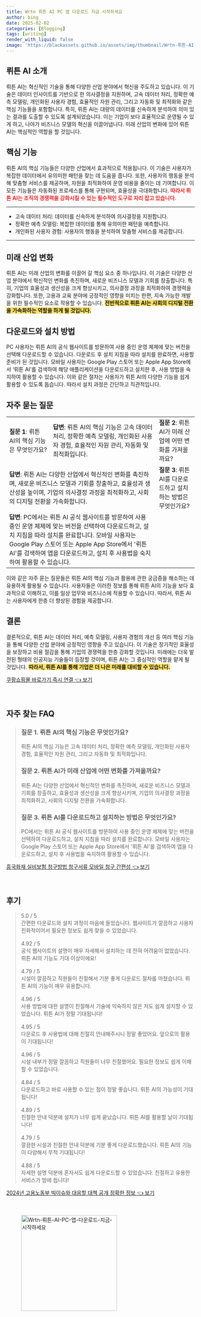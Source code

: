 ```yaml
---
title: Wrtn 뤼튼 AI PC 앱 다운로드 지금 시작하세요
author: bing
date: 2025-02-02
categories: [Blogging]
tags: [writing]
render_with_liquid: false
image: 'https://blackassets.github.io/assets/img/thumbnail/Wrtn-뤼튼-AI-PC-앱-다운로드-지금-시작하세요.webp'
---
```



<h2 id='뤼튼 AI 소개'>뤼튼 AI 소개</h2>

<p>뤼튼 AI는 혁신적인 기술을 통해 다양한 산업 분야에서 혁신을 주도하고 있습니다. 이 기술은 데이터 인사이트를 기반으로 한 의사결정을 지원하며, 고속 데이터 처리, 정확한 예측 모델링, 개인화된 사용자 경험, 효율적인 자원 관리, 그리고 자동화 및 최적화와 같은 핵심 기능들을 포함합니다. 특히, 뤼튼 AI는 대량의 데이터를 신속하게 분석하여 의미 있는 결과를 도출할 수 있도록 설계되었습니다. 이는 기업이 보다 효율적으로 운영될 수 있게 하고, 나아가 비즈니스 모델의 혁신을 이끌어냅니다. 미래 산업의 변화에 있어 뤼튼 AI는 핵심적인 역할을 할 것입니다.</p>

<h2 id='핵심 기능'>핵심 기능</h2>

<p>뤼튼 AI의 핵심 기능들은 다양한 산업에서 효과적으로 적용됩니다. 이 기술은 사용자가 복잡한 데이터에서 유의미한 패턴을 찾는 데 도움을 줍니다. 또한, 사용자의 행동을 분석해 맞춤형 서비스를 제공하며, 자원을 최적화하여 운영 비용을 줄이는 데 기여합니다. 이 모든 기능들은 자동화된 프로세스를 통해 구현되며, 효율성을 극대화합니다. <b><span style="color: #ee2323;">따라서 뤼튼 AI는 조직의 경쟁력을 강화시킬 수 있는 필수적인 도구로 자리 잡고 있습니다.</span></b></p>

<hr />

<ul>
    <li>고속 데이터 처리: 데이터를 신속하게 분석하여 의사결정을 지원합니다.</li>
    <li>정확한 예측 모델링: 복잡한 데이터를 통해 유의미한 패턴을 예측합니다.</li>
    <li>개인화된 사용자 경험: 사용자의 행동을 분석하여 맞춤형 서비스를 제공합니다.</li>
</ul>

<hr />

<h2 id='미래 산업 변화'>미래 산업 변화</h2>

<p>뤼튼 AI는 미래 산업의 변화를 이끌어 갈 핵심 요소 중 하나입니다. 이 기술은 다양한 산업 분야에서 혁신적인 변화를 촉진하며, 새로운 비즈니스 모델과 기회를 창출합니다. 특히, 기업의 효율성과 생산성을 크게 향상시키고, 의사결정 과정을 최적화하여 경쟁력을 강화합니다. 또한, 고용과 교육 분야에 긍정적인 영향을 미치는 한편, 지속 가능한 개발을 위한 필수적인 요소로 작용할 수 있습니다. <b><span style="background-color: #ffe066;">전반적으로 뤼튼 AI는 사회의 디지털 전환을 가속화하는 역할을 하게 될 것입니다.</span></b></p>

<h2 id='다운로드와 설치 방법'>다운로드와 설치 방법</h2>

<p>PC 사용자는 뤼튼 AI의 공식 웹사이트를 방문하여 사용 중인 운영 체제에 맞는 버전을 선택해 다운로드할 수 있습니다. 다운로드 후 설치 지침을 따라 설치를 완료하면, 사용할 준비가 된 것입니다. 모바일 사용자는 Google Play 스토어 또는 Apple App Store에서 ‘뤼튼 AI’를 검색하여 해당 애플리케이션을 다운로드하고 설치한 후, 사용 방법을 숙지하여 활용할 수 있습니다. 이와 같은 절차는 사용자가 뤼튼 AI의 다양한 기능을 쉽게 활용할 수 있도록 돕습니다. 따라서 설치 과정은 간단하고 직관적입니다.</p>

<h2 id='자주 묻는 질문'>자주 묻는 질문</h2>


<table>
    <tr>
        <td><b>질문 1</b>: 뤼튼 AI의 핵심 기능은 무엇인가요?</td>
        <td><b>답변</b>: 뤼튼 AI의 핵심 기능은 고속 데이터 처리, 정확한 예측 모델링, 개인화된 사용자 경험, 효율적인 자원 관리, 자동화 및 최적화입니다.</td>
        <td><b>질문 2</b>: 뤼튼 AI가 미래 산업에 어떤 변화를 가져올까요?</td>
    </tr>
    <tr>
        <td colspan="2"><b>답변</b>: 뤼튼 AI는 다양한 산업에서 혁신적인 변화를 촉진하며, 새로운 비즈니스 모델과 기회를 창출하고, 효율성과 생산성을 높이며, 기업의 의사결정 과정을 최적화하고, 사회의 디지털 전환을 가속화합니다.</td>
        <td><b>질문 3</b>: 뤼튼 AI를 다운로드하고 설치하는 방법은 무엇인가요?</td>
    </tr>
    <tr>
        <td colspan="2"><b>답변</b>: PC에서는 뤼튼 AI 공식 웹사이트를 방문하여 사용 중인 운영 체제에 맞는 버전을 선택하여 다운로드하고, 설치 지침을 따라 설치를 완료합니다. 모바일 사용자는 Google Play 스토어 또는 Apple App Store에서 '뤼튼 AI'를 검색하여 앱을 다운로드하고, 설치 후 사용법을 숙지하여 활용할 수 있습니다.</td>
        <td></td>
    </tr>
</table>

<p>이와 같은 자주 묻는 질문들은 뤼튼 AI의 핵심 기능과 활용에 관한 궁금증을 해소하는 데 유용하게 활용될 수 있습니다. 사용자들은 이러한 정보를 통해 뤼튼 AI의 기능을 보다 효과적으로 이해하고, 이를 일상 업무와 비즈니스에 적용할 수 있습니다. 따라서, 뤼튼 AI는 사용자에게 한층 더 향상된 경험을 제공합니다.</p>

<h2 id='결론'>결론</h2>

<p>결론적으로, 뤼튼 AI는 데이터 처리, 예측 모델링, 사용자 경험의 개선 등 여러 핵심 기능을 통해 다양한 산업 분야에 긍정적인 영향을 주고 있습니다. 이 기술은 장기적인 효율성을 보장하고 비용 절감을 통해 기업의 경쟁력을 한층 강화할 것입니다. 미래에는 더욱 발전된 형태의 인공지능 기술들이 등장할 것이며, 뤼튼 AI는 그 중심적인 역할을 맡게 될 것입니다. <b><span style="background-color: #ffe066;">따라서, 뤼튼 AI를 통해 기업은 더 나은 미래를 대비할 수 있습니다.</span></b></p>


<p><a class="click-button" title="쿠팡쇼핑몰 바로가기 즉시 연결" href="https://blackassets.github.io/posts/%EC%BF%A0%ED%8C%A1%EC%87%BC%ED%95%91%EB%AA%B0-%EB%B0%94%EB%A1%9C%EA%B0%80%EA%B8%B0-%EC%A6%89%EC%8B%9C-%EC%97%B0%EA%B2%B0/" rel="dofollow">쿠팡쇼핑몰 바로가기 즉시 연결 👈 보기</a></p><br>
<h2 id='자주_찾는_FAQ'>자주 찾는 FAQ</h2>
<div itemscope="" itemtype="https://schema.org/FAQPage"> 
<blockquote> 
<div itemscope="" itemprop="mainEntity" itemtype="https://schema.org/Question"> 
<h3 itemprop="name">질문 1. 뤼튼 AI의 핵심 기능은 무엇인가요?</h3> 
<div itemscope="" itemprop="acceptedAnswer" itemtype="https://schema.org/Answer"> 
<span itemprop="text"> 
<p>뤼튼 AI의 핵심 기능은 고속 데이터 처리, 정확한 예측 모델링, 개인화된 사용자 경험, 효율적인 자원 관리, 그리고 자동화 및 최적화입니다.</p> 
</span> 
</div> 
</div> 
<div itemscope="" itemprop="mainEntity" itemtype="https://schema.org/Question"> 
<h3 itemprop="name">질문 2. 뤼튼 AI가 미래 산업에 어떤 변화를 가져올까요?</h3> 
<div itemscope="" itemprop="acceptedAnswer" itemtype="https://schema.org/Answer"> 
<span itemprop="text"> 
<p>뤼튼 AI는 다양한 산업에서 혁신적인 변화를 촉진하며, 새로운 비즈니스 모델과 기회를 창출하고, 효율성과 생산성을 크게 향상시키며, 기업의 의사결정 과정을 최적화하고, 사회의 디지털 전환을 가속화합니다.</p> 
</span> 
</div> 
</div> 
<div itemscope="" itemprop="mainEntity" itemtype="https://schema.org/Question"> 
<h3 itemprop="name">질문 3. 뤼튼 AI를 다운로드하고 설치하는 방법은 무엇인가요?</h3> 
<div itemscope="" itemprop="acceptedAnswer" itemtype="https://schema.org/Answer"> 
<span itemprop="text"> 
<p>PC에서는 뤼튼 AI 공식 웹사이트를 방문하여 사용 중인 운영 체제에 맞는 버전을 선택하여 다운로드하고, 설치 지침을 따라 설치를 완료합니다. 모바일 사용자는 Google Play 스토어 또는 Apple App Store에서 '뤼튼 AI'를 검색하여 앱을 다운로드하고, 설치 후 사용법을 숙지하여 활용할 수 있습니다.</p> 
</span> 
</div> 
</div> 
</blockquote> 
</div>
<p><a class="click-button" title="흥국화재 실비보험 청구방법 청구서류 모바일 청구 간편성" href="https://blackassets.github.io/posts/%ED%9D%A5%EA%B5%AD%ED%99%94%EC%9E%AC-%EC%8B%A4%EB%B9%84%EB%B3%B4%ED%97%98-%EC%B2%AD%EA%B5%AC%EB%B0%A9%EB%B2%95-%EC%B2%AD%EA%B5%AC%EC%84%9C%EB%A5%98-%EB%AA%A8%EB%B0%94%EC%9D%BC-%EC%B2%AD%EA%B5%AC-%EA%B0%84%ED%8E%B8%EC%84%B1/" rel="dofollow">흥국화재 실비보험 청구방법 청구서류 모바일 청구 간편성 👈 보기</a></p><br>
<h2 id='후기'>후기</h2>
<div itemscope itemtype="https://schema.org/Product">
  <blockquote>
  <div itemprop="review" itemscope itemtype="https://schema.org/Review">
      <div itemprop="reviewRating" itemscope itemtype="https://schema.org/Rating"> <span itemprop="ratingValue">5.0</span> / <span itemprop="bestRating">5</span> </div>
      <span itemprop="reviewBody">간편한 다운로드와 설치 과정이 마음에 들었습니다. 웹사이트가 깔끔하고 사용자 친화적이어서 필요한 정보도 쉽게 찾을 수 있었습니다.</span>
  </div>
  <br>
  <div itemprop="review" itemscope itemtype="https://schema.org/Review">
      <div itemprop="reviewRating" itemscope itemtype="https://schema.org/Rating"> <span itemprop="ratingValue">4.92</span> / <span itemprop="bestRating">5</span> </div>
      <span itemprop="reviewBody">공식 웹사이트의 설명이 매우 자세해서 설치하는 데 전혀 어려움이 없었습니다. 뤼튼 AI의 기능도 기대 이상이에요!</span>
  </div>
  <br>
  <div itemprop="review" itemscope itemtype="https://schema.org/Review">
      <div itemprop="reviewRating" itemscope itemtype="https://schema.org/Rating"> <span itemprop="ratingValue">4.79</span> / <span itemprop="bestRating">5</span> </div>
      <span itemprop="reviewBody">시설이 깔끔하고 직원들이 친절해서 기분 좋게 다운로드 절차를 마쳤습니다. 뤼튼 AI의 기능이 매우 유용합니다.</span>
  </div>
  <br>
  <div itemprop="review" itemscope itemtype="https://schema.org/Review">
      <div itemprop="reviewRating" itemscope itemtype="https://schema.org/Rating"> <span itemprop="ratingValue">4.96</span> / <span itemprop="bestRating">5</span> </div>
      <span itemprop="reviewBody">사용 방법에 대한 설명이 친절해서 기술에 익숙하지 않은 저도 쉽게 설치할 수 있었습니다. 뤼튼 AI가 정말 기대됩니다!</span>
  </div>
  <br>
  <div itemprop="review" itemscope itemtype="https://schema.org/Review">
      <div itemprop="reviewRating" itemscope itemtype="https://schema.org/Rating"> <span itemprop="ratingValue">4.95</span> / <span itemprop="bestRating">5</span> </div>
      <span itemprop="reviewBody">다운로드 후 사용법에 대해 친절히 안내해주시니 정말 좋았어요. 앞으로의 활용이 기대됩니다!</span>
  </div>
  <br>
  <div itemprop="review" itemscope itemtype="https://schema.org/Review">
      <div itemprop="reviewRating" itemscope itemtype="https://schema.org/Rating"> <span itemprop="ratingValue">4.96</span> / <span itemprop="bestRating">5</span> </div>
      <span itemprop="reviewBody">시설 내부가 정말 깔끔하고 직원들이 너무 친절했어요. 필요한 정보도 쉽게 이해할 수 있었습니다.</span>
  </div>
  <br>
  <div itemprop="review" itemscope itemtype="https://schema.org/Review">
      <div itemprop="reviewRating" itemscope itemtype="https://schema.org/Rating"> <span itemprop="ratingValue">4.84</span> / <span itemprop="bestRating">5</span> </div>
      <span itemprop="reviewBody">다운로드하고 바로 사용할 수 있는 점이 정말 좋습니다. 뤼튼 AI의 가능성이 기대됩니다!</span>
  </div>
  <br>
  <div itemprop="review" itemscope itemtype="https://schema.org/Review">
      <div itemprop="reviewRating" itemscope itemtype="https://schema.org/Rating"> <span itemprop="ratingValue">4.89</span> / <span itemprop="bestRating">5</span> </div>
      <span itemprop="reviewBody">친절한 안내 덕분에 설치가 너무 쉽게 끝났습니다. 뤼튼 AI를 활용할 날이 기대됩니다!</span>
  </div>
  <br>
  <div itemprop="review" itemscope itemtype="https://schema.org/Review">
      <div itemprop="reviewRating" itemscope itemtype="https://schema.org/Rating"> <span itemprop="ratingValue">4.79</span> / <span itemprop="bestRating">5</span> </div>
      <span itemprop="reviewBody">깔끔한 시설과 친절한 안내 덕분에 기분 좋게 다운로드했습니다. 뤼튼 AI의 기능이 다양해서 무척 기대됩니다!</span>
  </div>
  <br>
  <div itemprop="review" itemscope itemtype="https://schema.org/Review">
      <div itemprop="reviewRating" itemscope itemtype="https://schema.org/Rating"> <span itemprop="ratingValue">4.88</span> / <span itemprop="bestRating">5</span> </div>
      <span itemprop="reviewBody">자세한 설명 덕분에 혼자서도 쉽게 다운로드할 수 있었습니다. 친절하고 유용한 서비스가 맘에 듭니다!</span>
  </div>
  </blockquote>
</div>
<p><a class="click-button" title="2024년 고용노동부 빅이슈와 대응할 대책 공개 정확한 정보" href="https://blackassets.github.io/posts/2024%EB%85%84-%EA%B3%A0%EC%9A%A9%EB%85%B8%EB%8F%99%EB%B6%80-%EB%B9%85%EC%9D%B4%EC%8A%88%EC%99%80-%EB%8C%80%EC%9D%91%ED%95%A0-%EB%8C%80%EC%B1%85-%EA%B3%B5%EA%B0%9C-%EC%A0%95%ED%99%95%ED%95%9C-%EC%A0%95%EB%B3%B4/" rel="dofollow">2024년 고용노동부 빅이슈와 대응할 대책 공개 정확한 정보 👈 보기</a></p><br>
<figure class="image"><img src="https://blackassets.github.io/assets/img/thumbnail/Wrtn-뤼튼-AI-PC-앱-다운로드-지금-시작하세요.webp" alt="Wrtn-뤼튼-AI-PC-앱-다운로드-지금-시작하세요" width="256" height="256"></figure>